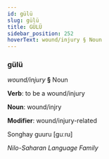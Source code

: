 ```yaml
---
id: gülü
slug: gülü
title: GÜLÜ
sidebar_position: 252
hoverText: wound/injury § Noun
---
```


### gülü

*wound/injury* **§** Noun

**Verb**: to be a wound/injury

**Noun**: wound/injry

**Modifier**: wound/injury-related

Songhay guuru [guːɾu]

*Nilo-Saharan Language Family*